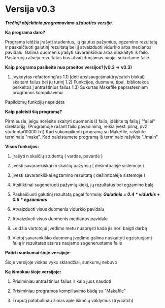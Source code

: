 # Versija v0.3
***Trečioji objektinio programavimo užduoties versija.***

**Ką programa daro?**

Programa leidžia įrašyti studentus, jų gautus pažymius, egzamino rezultatą ir paskaičiuoti galutinį rezultatą bei jį atvaizduoti vidurkio arba medianos pavidalu. Galima duomenis įrašyti savarankiškai arba nuskaityti iš failo. Pastaruoju atveju rezultatas bus atvaizduojamas naujai sukurtame faile.

**Kaip programa pasikeitė nuo praeitos versijos?(v0.2 -> v0.3)**

1) Įvykdytas refactoring'as
1.1) Įdėti apsisaugojimai(try/catch blokai) skaitant failus bei jų turinį
1.2) Funkcijos, duomenų tipai, bibliotekos perkeltos į antraštinius failus
1.3) Sukurtas Makefile paprastesniam programos kompiliavimui

Papildomų funkcijų nepridėta

**Kaip paleisti šią programą?**

Pirmiausia, jeigu norėsite skaityti duomenis iš failo, įdėkite tą failą į "failai" direktoriją.
(Programoje rašant failo pavadinimą, reikia įvesti pilną, pvž studentai10000.txt)
Kad sukompiliuoti programą su Makefile, rašykite terminale "make". Kad paleistumete programą iš
terminalo rašykite "./main"

**Visos funkcijos:**

1) Įrašyti n skaičių studentų ( vardas, pavardė )

2) Įvesti savarankiškai m skaičių pažymių ( dešimtbalėje sistemoje )

3) Įvesti savarankiškai egzamino rezultatą ( dešimtbalėje sistemoje )

4) Atsitiktinai sugeneruoti pažymių kiekį, jų rezultatus bei egzamino balą

5) Paskaičiuoti galutinį rezultatą pagal formulę: ***Galutinis  = 0.4 * vidurkis + 0.6 * egzaminas***

5) Atvaizduoti visus duomenis vidurkio pavidalu

6) Atvaizduoti visus duomenis medianos pavidalu

7) Leidžia vartotojui įvedimo metu nuspręsti kada jis nori baigti darbą

8) Vietoj savarankiško duomenų įvedimo galima nuskaityti egzistuojantį failą ir rezultatas atsiras naujame            sugeneruotame faile 

**Patirti sunkumai šioje versijoje:**

Šioje versijoje viskas vyko sklandžiai, sunkumų nebuvo

**Ką išmokau šioje versijoje:**

1) Prisiminiau antraštinius failus ir kaip juos naudoti

2) Prisiminiau programos kompiliavimo būdą su "Makefile"

3) Truputį patobulinau žinias apie išimčių valdymus (try/catch)
